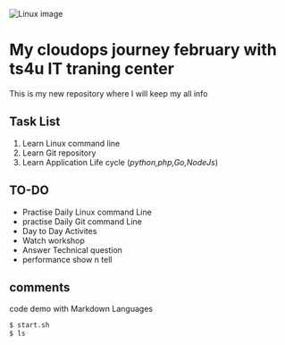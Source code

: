 ![Linux image](https://ts4uportal-all-files-upload.nyc3.digitaloceanspaces.com/program-user-image/1650482414979-linux-%283%29.png)

# My cloudops journey february with ts4u IT traning center

This is my new repository where I will keep my all info

## Task List
1. Learn Linux command line
2. Learn Git repository
3. Learn Application Life cycle (*python,php,Go,NodeJs*)

## TO-DO
- Practise Daily Linux command Line
- practise Daily Git command Line
- Day to Day Activites
- Watch workshop
- Answer Technical question
- performance show n tell

## comments
code demo with Markdown Languages
``` bash
$ start.sh
$ ls
```




